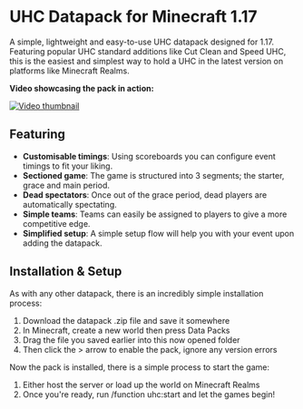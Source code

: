 # UHC Datapack for Minecraft 1.17

A simple, lightweight and easy-to-use UHC datapack designed for 1.17. Featuring popular UHC standard additions like Cut Clean and Speed UHC, this is the easiest and simplest way to hold a UHC in the latest version on platforms like Minecraft Realms.

**Video showcasing the pack in action:**

[![Video thumbnail](https://i.imgur.com/asDpDMu.png)](https://youtu.be/QJv0bA3i0gM)

## Featuring

* **Customisable timings**: Using scoreboards you can configure event timings to fit your liking.
* **Sectioned game**: The game is structured into 3 segments; the starter, grace and main period.
* **Dead spectators**: Once out of the grace period, dead players are automatically spectating.
* **Simple teams**: Teams can easily be assigned to players to give a more competitive edge.
* **Simplified setup**: A simple setup flow will help you with your event upon adding the datapack.

## Installation & Setup

As with any other datapack, there is an incredibly simple installation process:

1. Download the datapack .zip file and save it somewhere
2. In Minecraft, create a new world then press Data Packs
3. Drag the file you saved earlier into this now opened folder
4. Then click the > arrow to enable the pack, ignore any version errors

Now the pack is installed, there is a simple process to start the game:

1. Either host the server or load up the world on Minecraft Realms
2. Once you're ready, run /function uhc:start and let the games begin!
